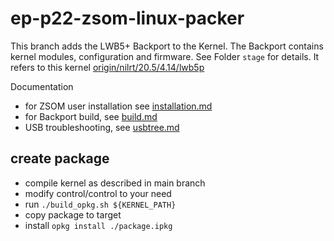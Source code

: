 # ep-p22-zsom-linux-packer

This branch adds the LWB5+ Backport to the Kernel. The Backport contains kernel modules, configuration and firmware. See Folder `stage` for details. It refers to this kernel [origin/nilrt/20.5/4.14/lwb5p](https://github.com/schmid-elektronik/ni-linux/tree/origin/nilrt%2F20.5%2F4.14%2Flwb5p)

Documentation

- for ZSOM user installation see [installation.md](./doc/installation.md)
- for Backport build, see [build.md](./doc/build.md)
- USB troubleshooting, see  [usbtree.md](./doc/usbtree.md)



## create package

- compile kernel as described in main branch
- modify control/control to your need
- run `./build_opkg.sh ${KERNEL_PATH} `
- copy package to target
- install `opkg install ./package.ipkg`
